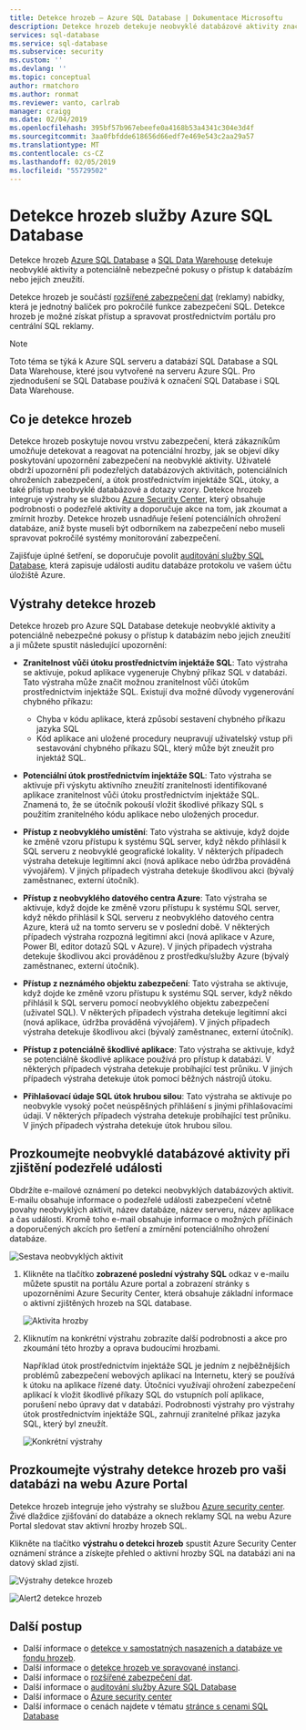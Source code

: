 ```yaml
---
title: Detekce hrozeb – Azure SQL Database | Dokumentace Microsoftu
description: Detekce hrozeb detekuje neobvyklé databázové aktivity značící potenciální bezpečnostní hrozby ve službě Azure SQL Database.
services: sql-database
ms.service: sql-database
ms.subservice: security
ms.custom: ''
ms.devlang: ''
ms.topic: conceptual
author: rmatchoro
ms.author: ronmat
ms.reviewer: vanto, carlrab
manager: craigg
ms.date: 02/04/2019
ms.openlocfilehash: 395bf57b967ebeefe0a4168b53a4341c304e3d4f
ms.sourcegitcommit: 3aa0fbfdde618656d66edf7e469e543c2aa29a57
ms.translationtype: MT
ms.contentlocale: cs-CZ
ms.lasthandoff: 02/05/2019
ms.locfileid: "55729502"
---
```

# <a name="azure-sql-database-threat-detection"></a>Detekce hrozeb služby Azure SQL Database

Detekce hrozeb [Azure SQL Database](sql-database-technical-overview.md) a [SQL Data Warehouse](../sql-data-warehouse/sql-data-warehouse-overview-what-is.md) detekuje neobvyklé aktivity a potenciálně nebezpečné pokusy o přístup k databázím nebo jejich zneužití.

Detekce hrozeb je součástí [rozšířené zabezpečení dat](sql-database-advanced-data-security.md) (reklamy) nabídky, která je jednotný balíček pro pokročilé funkce zabezpečení SQL. Detekce hrozeb je možné získat přístup a spravovat prostřednictvím portálu pro centrální SQL reklamy.

> [!NOTE]
> Toto téma se týká k Azure SQL serveru a databází SQL Database a SQL Data Warehouse, které jsou vytvořené na serveru Azure SQL. Pro zjednodušení se SQL Database používá k označení SQL Database i SQL Data Warehouse.

## <a name="what-is-threat-detection"></a>Co je detekce hrozeb

Detekce hrozeb poskytuje novou vrstvu zabezpečení, která zákazníkům umožňuje detekovat a reagovat na potenciální hrozby, jak se objeví díky poskytování upozornění zabezpečení na neobvyklé aktivity. Uživatelé obdrží upozornění při podezřelých databázových aktivitách, potenciálních ohroženích zabezpečení, a útok prostřednictvím injektáže SQL, útoky, a také přístup neobvyklé databázové a dotazy vzory. Detekce hrozeb integruje výstrahy se službou [Azure Security Center](https://azure.microsoft.com/services/security-center/), který obsahuje podrobnosti o podezřelé aktivity a doporučuje akce na tom, jak zkoumat a zmírnit hrozby. Detekce hrozeb usnadňuje řešení potenciálních ohrožení databáze, aniž byste museli být odborníkem na zabezpečení nebo museli spravovat pokročilé systémy monitorování zabezpečení.

Zajišťuje úplné šetření, se doporučuje povolit [auditování služby SQL Database](sql-database-auditing.md), která zapisuje události auditu databáze protokolu ve vašem účtu úložiště Azure.  

## <a name="threat-detection-alerts"></a>Výstrahy detekce hrozeb

Detekce hrozeb pro Azure SQL Database detekuje neobvyklé aktivity a potenciálně nebezpečné pokusy o přístup k databázím nebo jejich zneužití a ji můžete spustit následující upozornění:

- **Zranitelnost vůči útoku prostřednictvím injektáže SQL**: Tato výstraha se aktivuje, pokud aplikace vygeneruje Chybný příkaz SQL v databázi. Tato výstraha může značit možnou zranitelnost vůči útokům prostřednictvím injektáže SQL. Existují dva možné důvody vygenerování chybného příkazu:

  - Chyba v kódu aplikace, která způsobí sestavení chybného příkazu jazyka SQL
  - Kód aplikace ani uložené procedury neupravují uživatelský vstup při sestavování chybného příkazu SQL, který může být zneužit pro injektáž SQL.
- **Potenciální útok prostřednictvím injektáže SQL**: Tato výstraha se aktivuje při výskytu aktivního zneužití zranitelnosti identifikované aplikace zranitelnost vůči útoku prostřednictvím injektáže SQL. Znamená to, že se útočník pokouší vložit škodlivé příkazy SQL s použitím zranitelného kódu aplikace nebo uložených procedur.
- **Přístup z neobvyklého umístění**: Tato výstraha se aktivuje, když dojde ke změně vzoru přístupu k systému SQL server, když někdo přihlásil k SQL serveru z neobvyklé geografické lokality. V některých případech výstraha detekuje legitimní akci (nová aplikace nebo údržba prováděná vývojářem). V jiných případech výstraha detekuje škodlivou akci (bývalý zaměstnanec, externí útočník).
- **Přístup z neobvyklého datového centra Azure**: Tato výstraha se aktivuje, když dojde ke změně vzoru přístupu k systému SQL server, když někdo přihlásil k SQL serveru z neobvyklého datového centra Azure, která už na tomto serveru se v poslední době. V některých případech výstraha rozpozná legitimní akci (nová aplikace v Azure, Power BI, editor dotazů SQL v Azure). V jiných případech výstraha detekuje škodlivou akci prováděnou z prostředku/služby Azure (bývalý zaměstnanec, externí útočník).
- **Přístup z neznámého objektu zabezpečení**: Tato výstraha se aktivuje, když dojde ke změně vzoru přístupu k systému SQL server, když někdo přihlásil k SQL serveru pomocí neobvyklého objektu zabezpečení (uživatel SQL). V některých případech výstraha detekuje legitimní akci (nová aplikace, údržba prováděná vývojářem). V jiných případech výstraha detekuje škodlivou akci (bývalý zaměstnanec, externí útočník).
- **Přístup z potenciálně škodlivé aplikace**: Tato výstraha se aktivuje, když se potenciálně škodlivé aplikace používá pro přístup k databázi. V některých případech výstraha detekuje probíhající test průniku. V jiných případech výstraha detekuje útok pomocí běžných nástrojů útoku.
- **Přihlašovací údaje SQL útok hrubou silou**: Tato výstraha se aktivuje po neobvykle vysoký počet neúspěšných přihlášení s jinými přihlašovacími údaji. V některých případech výstraha detekuje probíhající test průniku. V jiných případech výstraha detekuje útok hrubou silou.

## <a name="explore-anomalous-database-activities-upon-detection-of-a-suspicious-event"></a>Prozkoumejte neobvyklé databázové aktivity při zjištění podezřelé události

Obdržíte e-mailové oznámení po detekci neobvyklých databázových aktivit. E-mailu obsahuje informace o podezřelé události zabezpečení včetně povahy neobvyklých aktivit, název databáze, název serveru, název aplikace a čas události. Kromě toho e-mail obsahuje informace o možných příčinách a doporučených akcích pro šetření a zmírnění potenciálního ohrožení databáze.

![Sestava neobvyklých aktivit](./media/sql-database-threat-detection/anomalous_activity_report.png)

1. Klikněte na tlačítko **zobrazené poslední výstrahy SQL** odkaz v e-mailu můžete spustit na portálu Azure portal a zobrazení stránky s upozorněními Azure Security Center, která obsahuje základní informace o aktivní zjištěných hrozeb na SQL database.

   ![Aktivita hrozby](./media/sql-database-threat-detection/active_threats.png)

2. Kliknutím na konkrétní výstrahu zobrazíte další podrobnosti a akce pro zkoumání této hrozby a oprava budoucími hrozbami.

   Například útok prostřednictvím injektáže SQL je jedním z nejběžnějších problémů zabezpečení webových aplikací na Internetu, který se používá k útoku na aplikace řízené daty. Útočníci využívají ohrožení zabezpečení aplikací k vložit škodlivé příkazy SQL do vstupních polí aplikace, porušení nebo úpravy dat v databázi. Podrobnosti výstrahy pro výstrahy útok prostřednictvím injektáže SQL, zahrnují zranitelné příkaz jazyka SQL, který byl zneužít.

   ![Konkrétní výstrahy](./media/sql-database-threat-detection/specific_alert.png)

## <a name="explore-threat-detection-alerts-for-your-database-in-the-azure-portal"></a>Prozkoumejte výstrahy detekce hrozeb pro vaši databázi na webu Azure Portal

Detekce hrozeb integruje jeho výstrahy se službou [Azure security center](https://azure.microsoft.com/services/security-center/). Živé dlaždice zjišťování do databáze a oknech reklamy SQL na webu Azure Portal sledovat stav aktivní hrozby hrozeb SQL.

Klikněte na tlačítko **výstrahu o detekci hrozeb** spustit Azure Security Center oznámení stránce a získejte přehled o aktivní hrozby SQL na databázi ani na datový sklad zjistí.

   ![Výstrahy detekce hrozeb](./media/sql-database-threat-detection/threat_detection_alert.png)

   ![Alert2 detekce hrozeb](./media/sql-database-threat-detection/threat_detection_alert_atp.png)

## <a name="next-steps"></a>Další postup

- Další informace o [detekce v samostatných nasazeních a databáze ve fondu hrozeb](sql-database-threat-detection.md).
- Další informace o [detekce hrozeb ve spravované instanci](sql-database-managed-instance-threat-detection.md).
- Další informace o [rozšířené zabezpečení dat](sql-database-advanced-data-security.md).
- Další informace o [auditování služby Azure SQL Database](sql-database-auditing.md)
- Další informace o [Azure security center](https://docs.microsoft.com/azure/security-center/security-center-intro)
- Další informace o cenách najdete v tématu [stránce s cenami SQL Database](https://azure.microsoft.com/pricing/details/sql-database/)  
